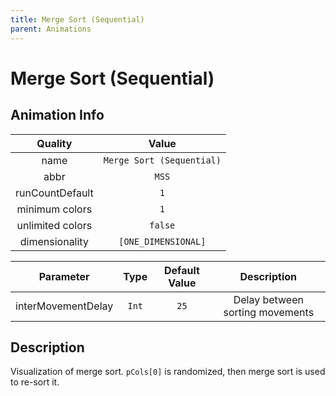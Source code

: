 ```yaml
---
title: Merge Sort (Sequential)
parent: Animations
---
```


<!-- THIS FILE IS AUTOMATICALLY GENERATED -->
<!-- MAKE CHANGES TO THE AnimationInfo INSTANCE ASSOCIATED WITH THIS ANIMATION -->

# Merge Sort (Sequential)

## Animation Info

|Quality|Value|
|:-:|:-:|
|name|`Merge Sort (Sequential)`|
|abbr|`MSS`|
|runCountDefault|`1`|
|minimum colors|`1`|
|unlimited colors|`false`|
|dimensionality|`[ONE_DIMENSIONAL]`|

|Parameter|Type|Default Value|Description|
|:-:|:-:|:-:|:-:|
|interMovementDelay|`Int`|`25`|Delay between sorting movements|

## Description
Visualization of merge sort.
`pCols[0]` is randomized, then merge sort is used to re-sort it.

